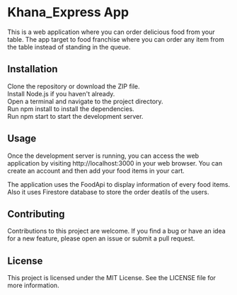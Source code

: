 
<h1>Khana_Express App</h1>
This is a web application where you can order delicious food from your table. The app target to food franchise where you can order any item from the table instead of standing in the queue. 
<h2>Installation</h2>
Clone the repository or download the ZIP file.<br>
Install Node.js if you haven't already.<br>
Open a terminal and navigate to the project directory.<br>
Run npm install to install the dependencies.<br>
Run npm start to start the development server.<br>
<h2>Usage</h2>
Once the development server is running, you can access the web application by visiting http://localhost:3000 in your web browser. You can create an account and then add your food items in your cart.

The application uses the FoodApi to display information of every food items. Also it uses Firestore database to store the order deatils of the users. 
<h2>Contributing</h2>
Contributions to this project are welcome. If you find a bug or have an idea for a new feature, please open an issue or submit a pull request.

<h2>License</h2>
This project is licensed under the MIT License. See the LICENSE file for more information.
